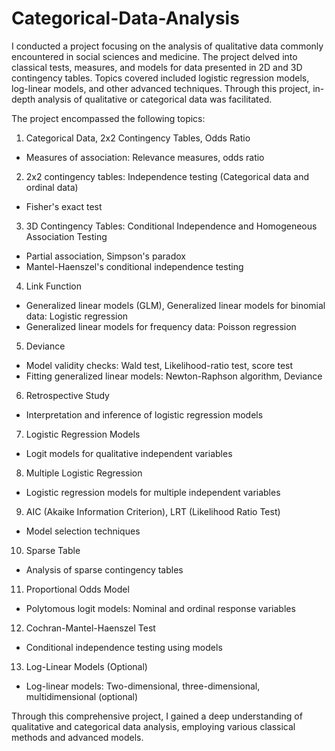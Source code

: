 # Categorical-Data-Analysis

I conducted a project focusing on the analysis of qualitative data commonly encountered in social sciences and medicine. The project delved into classical tests, measures, and models for data presented in 2D and 3D contingency tables. Topics covered included logistic regression models, log-linear models, and other advanced techniques. Through this project, in-depth analysis of qualitative or categorical data was facilitated.

The project encompassed the following topics:

1. Categorical Data, 2x2 Contingency Tables, Odds Ratio  
- Measures of association: Relevance measures, odds ratio

2. 2x2 contingency tables: Independence testing (Categorical data and ordinal data)  
- Fisher's exact test

3. 3D Contingency Tables: Conditional Independence and Homogeneous Association Testing  
- Partial association, Simpson's paradox  
- Mantel-Haenszel's conditional independence testing  

4. Link Function  
- Generalized linear models (GLM), Generalized linear models for binomial data: Logistic regression  
- Generalized linear models for frequency data: Poisson regression  

5. Deviance  
- Model validity checks: Wald test, Likelihood-ratio test, score test  
- Fitting generalized linear models: Newton-Raphson algorithm, Deviance  

6. Retrospective Study  
- Interpretation and inference of logistic regression models  

7. Logistic Regression Models  
- Logit models for qualitative independent variables  

8. Multiple Logistic Regression  
- Logistic regression models for multiple independent variables  

9. AIC (Akaike Information Criterion), LRT (Likelihood Ratio Test)  
- Model selection techniques  

10. Sparse Table  
- Analysis of sparse contingency tables  

11. Proportional Odds Model   
- Polytomous logit models: Nominal and ordinal response variables  

12. Cochran-Mantel-Haenszel Test  
- Conditional independence testing using models  

13. Log-Linear Models (Optional)  
- Log-linear models: Two-dimensional, three-dimensional, multidimensional (optional)  

Through this comprehensive project, I gained a deep understanding of qualitative and categorical data analysis, employing various classical methods and advanced models.
